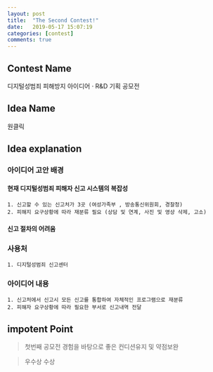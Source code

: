 ```yaml
---
layout: post
title:  "The Second Contest!"
date:   2019-05-17 15:07:19
categories: [contest]
comments: true
---
```

## Contest Name
디지털성범죄 피해방지 아이디어 · R&D 기획 공모전

## Idea Name
원클릭


## Idea explanation

### 아이디어 고안 배경

#### 현재 디지털성범죄 피해자 신고 시스템의 복잡성
	1. 신고할 수 있는 신고처가 3곳 (여성가족부 , 방송통신위원회, 경찰청)
	2. 피해지 요구상황에 따라 재분류 필요 (상담 및 연계, 사진 및 영상 삭제, 고소)
	
#### 신고 절차의 어려움

### 사용처
	1. 디지털성범죄 신고센터

### 아이디어 내용
	1. 신고처에서 신고시 모든 신고를 통합하여 자체적인 프로그램으로 재분류 
	2. 피해자 요구상황에 따라 필요한 부서로 신고내역 전달


## impotent Point
> 첫번째 공모전 경험을 바탕으로 좋은 컨디션유지 및 약점보완

> 우수상 수상